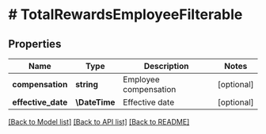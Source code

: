 # # TotalRewardsEmployeeFilterable

## Properties

Name | Type | Description | Notes
------------ | ------------- | ------------- | -------------
**compensation** | **string** | Employee compensation | [optional]
**effective_date** | **\DateTime** | Effective date | [optional]

[[Back to Model list]](../../README.md#models) [[Back to API list]](../../README.md#endpoints) [[Back to README]](../../README.md)
